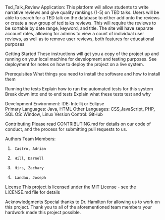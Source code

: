 Ted_Talk_Review Application:
This platform will allow students to write narrative reviews and give quality rankings (1-5) on TED talks. Users will be able to search for a TED talk on the database to either add onto the reviews or create a new group of ted talks reviews. This will require the reviews to be sortable by date range, keyword, and title. The site will have separate account roles, allowing for admins to view a count of individual user reviews, as well as to remove user reviews, both features for educational purposes


Getting Started
These instructions will get you a copy of the project up and running on your local machine for development and testing purposes. See deployment for notes on how to deploy the project on a live system.


Prerequisites
What things you need to install the software and how to install them


Running the tests
Explain how to run the automated tests for this system
Break down into end to end tests
Explain what these tests test and why


Development Environment: 
IDE: Intellij or Eclipse  
Primary Languages: Java, HTML
Other Languages: CSS,JavaScript, PHP, SQL
OS: Window, Linux
Version Control: GitHub


Contributing
Please read CONTRIBUTING.md for details on our code of conduct, and the process for submitting pull requests to us.


Authors
Team Members:
1)      Castro, Adrian
2)      Hill, Darnell
3)      Hirs, Zachary
4)      Landau, Joseph


License
This project is licensed under the MIT License - see the LICENSE.md file for details

Acknowledgments
Special thanks to Dr. Hamilton for allowing us to work on this project. Thank you to all of the aforementioned team members your hardwork made this project possible.  



